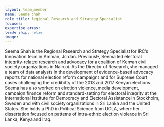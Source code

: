 ```yaml
---
layout: team_member
name: Seema Shah
role_title: Regional Research and Strategy Specialist
focuses:
expertise_areas:
leadership: false
image:
---
```


Seema Shah is the Regional Research and Strategy Specialist for IRC’s Innovation team in Amman, Jordan. Previously, Seema led electoral integrity-related research and advocacy for a coalition of Kenyan civil society organizations in Nairobi. As the Director of Research, she managed a team of data analysts in the development of evidence-based advocacy reports for national election reform campaigns and for Supreme Court cases challenging the credibility of the 2013 and 2017 Kenyan elections. Seema has also worked on election violence, media development, campaign finance reform and standard-setting for electoral integrity at the International Institute for Democracy and Electoral Assistance in Stockholm, Sweden and with civil society organizations in Sri Lanka and the United States. She holds a PhD in Political Science from UCLA, where her dissertation focused on patterns of intra-ethnic election violence in Sri Lanka, Kenya and Iraq.